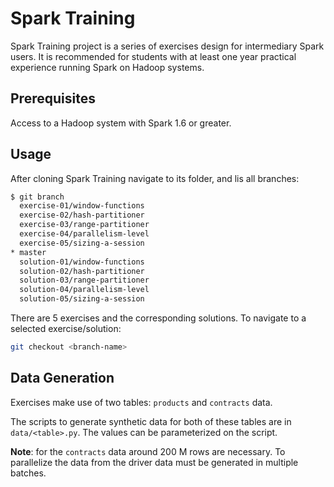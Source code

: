 # Spark Training
Spark Training project is a series of exercises design for intermediary Spark users. It is recommended for students with at least one year practical experience running Spark on Hadoop systems.

## Prerequisites
Access to a Hadoop system with Spark 1.6 or greater.

## Usage
After cloning Spark Training navigate to its folder, and lis all branches:
```bash
$ git branch
  exercise-01/window-functions
  exercise-02/hash-partitioner
  exercise-03/range-partitioner
  exercise-04/parallelism-level
  exercise-05/sizing-a-session
* master
  solution-01/window-functions
  solution-02/hash-partitioner
  solution-03/range-partitioner
  solution-04/parallelism-level
  solution-05/sizing-a-session
```
There are 5 exercises and the corresponding solutions. To navigate to a selected exercise/solution:
```bash
git checkout <branch-name>
```

## Data Generation

Exercises make use of two tables: `products` and `contracts` data.

The scripts to generate synthetic data for both of these tables are in `data/<table>.py`. The values can be parameterized on the script.

**Note**: for the `contracts` data around 200 M rows are necessary. To parallelize the data from the driver data must be generated in multiple batches.

